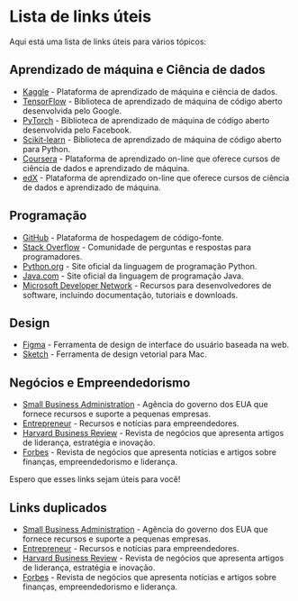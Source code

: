 # Lista de links úteis

Aqui está uma lista de links úteis para vários tópicos:

## Aprendizado de máquina e Ciência de dados

- [Kaggle](https://www.kaggle.com/) - Plataforma de aprendizado de máquina e ciência de dados.
- [TensorFlow](https://www.tensorflow.org/) - Biblioteca de aprendizado de máquina de código aberto desenvolvida pelo Google.
- [PyTorch](https://pytorch.org/) - Biblioteca de aprendizado de máquina de código aberto desenvolvida pelo Facebook.
- [Scikit-learn](https://scikit-learn.org/stable/) - Biblioteca de aprendizado de máquina de código aberto para Python.
- [Coursera](https://www.coursera.org/) - Plataforma de aprendizado on-line que oferece cursos de ciência de dados e aprendizado de máquina.
- [edX](https://www.edx.org/) - Plataforma de aprendizado on-line que oferece cursos de ciência de dados e aprendizado de máquina.

## Programação

- [GitHub](https://github.com/) - Plataforma de hospedagem de código-fonte.
- [Stack Overflow](https://stackoverflow.com/) - Comunidade de perguntas e respostas para programadores.
- [Python.org](https://www.python.org/) - Site oficial da linguagem de programação Python.
- [Java.com](https://www.java.com/) - Site oficial da linguagem de programação Java.
- [Microsoft Developer Network](https://developer.microsoft.com/) - Recursos para desenvolvedores de software, incluindo documentação, tutoriais e downloads.

## Design


- [Figma](https://www.figma.com/) - Ferramenta de design de interface do usuário baseada na web.
- [Sketch](https://www.sketch.com/) - Ferramenta de design vetorial para Mac.

## Negócios e Empreendedorismo

- [Small Business Administration](https://www.sba.gov/) - Agência do governo dos EUA que fornece recursos e suporte a pequenas empresas.
- [Entrepreneur](https://www.entrepreneur.com/) - Recursos e notícias para empreendedores.
- [Harvard Business Review](https://hbr.org/) - Revista de negócios que apresenta artigos de liderança, estratégia e inovação.
- [Forbes](https://www.forbes.com/) - Revista de negócios que apresenta notícias e artigos sobre finanças, empreendedorismo e liderança.

Espero que esses links sejam úteis para você!

## Links duplicados

- [Small Business Administration](https://www.sba.gov/) - Agência do governo dos EUA que fornece recursos e suporte a pequenas empresas.
- [Entrepreneur](https://www.entrepreneur.com/) - Recursos e notícias para empreendedores.
- [Harvard Business Review](https://hbr.org/) - Revista de negócios que apresenta artigos de liderança, estratégia e inovação.
- [Forbes](https://www.forbes.com/) - Revista de negócios que apresenta notícias e artigos sobre finanças, empreendedorismo e liderança.